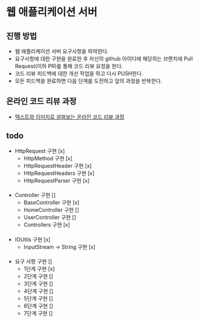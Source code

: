 # 웹 애플리케이션 서버
## 진행 방법
* 웹 애플리케이션 서버 요구사항을 파악한다.
* 요구사항에 대한 구현을 완료한 후 자신의 github 아이디에 해당하는 브랜치에 Pull Request(이하 PR)를 통해 코드 리뷰 요청을 한다.
* 코드 리뷰 피드백에 대한 개선 작업을 하고 다시 PUSH한다.
* 모든 피드백을 완료하면 다음 단계를 도전하고 앞의 과정을 반복한다.

## 온라인 코드 리뷰 과정
* [텍스트와 이미지로 살펴보는 온라인 코드 리뷰 과정](https://github.com/next-step/nextstep-docs/tree/master/codereview)

## todo
* HttpRequest 구현 [x]
    * HttpMethod 구현 [x]
    * HttpRequestHeader 구현 [x]
    * HttpRequestHeaders 구현 [x]
    * HttpRequestParser 구현 [x]
####
* Controller 구현 []
    * BaseController 구현 [x]
    * HomeController 구현 []
    * UserController 구현 []
    * Controllers 구현 [x]
####
* IOUtils 구현 [x]
  * InputStream -> String 구현 [x]
####
* 요구 사항 구현 []
  * 1단계 구현 [x]
  * 2단계 구현 []
  * 3단계 구현 []
  * 4단계 구현 []
  * 5단계 구현 []
  * 6단계 구현 []
  * 7단계 구현 []
  